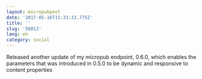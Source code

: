 ```yaml
---
layout: micropubpost
date: '2017-05-16T15:33:33.775Z'
title: ''
slug: '56013'
lang: en
category: social
---
```

Released another update of my micropub endpoint, 0.6.0, which enables the parameters that was introduced in 0.5.0 to be dynamic and responsive to content properties
